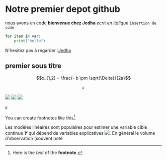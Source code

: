 # Notre premier depot github

nous avons un code **bienvenue chez Jedha**
*ecrit en italique*
```insertion de code```
```Python
for item in var:
    print("hello")
```
N'hesitez pas à regarder :[Jedha](url)

## premier sous titre
$$x_{1,2} = \frac{- b \pm \sqrt{\Delta}}{2a}$$

$$\epsilon$$

<img src="https://latex.codecogs.com/svg.latex?\Large&space;x_{1,2}=\frac{-b\pm\sqrt{\Delta}}{2a}" />

<img src="https://latex.codecogs.com/svg.latex?\Large&space;P(Y=1)=f(X)+\epsilon" />

<img src="https://latex.codecogs.com/svg.latex?\Large&space;f(X)=\frac{1}{1+exp(-(\beta_{0}+X_{1}\beta_{1}+...+X_{p}\beta_{p}))}" />


ε


You can create footnotes like this[^footnote].

[^footnote]: Here is the *text* of the **footnote**.


Les modèles linéaires sont populaires pour estimer une variable cible continue ***Y*** qui dépend de variables explicatives <img src="https://latex.codecogs.com/svg.latex?\Large&space;X_1,X_2,...X_p,\forall{i}\in[[1,n]]" />. En général le volume d’observation (souvent noté
